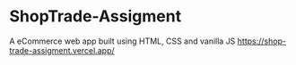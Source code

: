 # ShopTrade-Assigment
A eCommerce web app built using HTML, CSS and vanilla JS
https://shop-trade-assigment.vercel.app/
